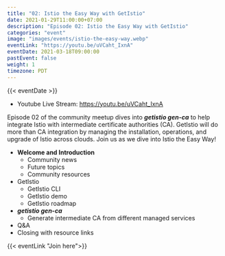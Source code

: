 ```yaml
---
title: "02: Istio the Easy Way with GetIstio"
date: 2021-01-29T11:00:00+07:00
description: "Episode 02: Istio the Easy Way with GetIstio"
categories: "event"
image: "images/events/istio-the-easy-way.webp"
eventLink: "https://youtu.be/uVCaht_IxnA"
eventDate: 2021-03-18T09:00:00
pastEvent: false
weight: 1
timezone: PDT
---
```

{{< eventDate >}}

- Youtube Live Stream: <https://youtu.be/uVCaht_IxnA>

Episode 02 of the community meetup dives into _**getistio gen-ca**_ to help integrate Istio with intermediate certificate authorities (CA). GetIstio will do more than CA integration by managing the installation, operations, and upgrade of Istio across clouds. Join us as we dive into Istio the Easy Way!

* **Welcome and Introduction**
    + Community news
    + Future topics
    + Community resources
* GetIstio
  + GetIstio CLI
  + GetIstio demo
  + GetIstio roadmap
* _**getistio gen-ca**_
  + Generate intermediate CA from different managed services
* Q&A
* Closing with resource links

{{< eventLink "Join here">}}